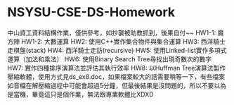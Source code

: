 # NSYSU-CSE-DS-Homework
中山資工資料結構作業，僅供參考，如抄襲被助教抓到，後果自付~~
HW1-1: 魔方陣
HW1-2: 大數運算
HW2: 使用C++實作集合物件與集合運算
HW3: 西洋騎士走棋盤(stack)
HW4: 西洋騎士走訪(recursive)
HW5: 使用Linked-list實作多項式運算（加法和乘法）
HW6: 使用Binary Search Tree尋找出現奇數次的數字
HW7: 實作四種排序演算法並評估其執行效率
HW8: 以Huffman Tree演算法製作壓縮軟體，使用方式見ds_ex8.doc，如果檔案較大的話需要稍等一下，有些檔案如音檔在解壓縮過程中可能會超過5分鐘，但最後結果是沒問題的，所以不要以為是當機，畢竟這只是個作業，無法跟專業軟體比XDXD
